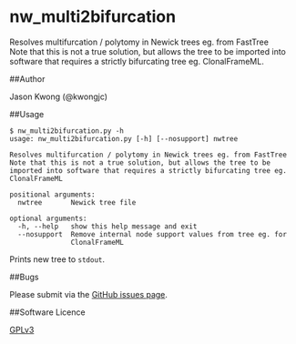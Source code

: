 # nw_multi2bifurcation
Resolves multifurcation / polytomy in Newick trees eg. from FastTree  
Note that this is not a true solution, but allows the tree to be imported into software that requires a strictly bifurcating tree eg. ClonalFrameML.

##Author

Jason Kwong (@kwongjc)

##Usage

```
$ nw_multi2bifurcation.py -h
usage: nw_multi2bifurcation.py [-h] [--nosupport] nwtree

Resolves multifurcation / polytomy in Newick trees eg. from FastTree
Note that this is not a true solution, but allows the tree to be imported into software that requires a strictly bifurcating tree eg. ClonalFrameML

positional arguments:
  nwtree       Newick tree file

optional arguments:
  -h, --help   show this help message and exit
  --nosupport  Remove internal node support values from tree eg. for
               ClonalFrameML
```

Prints new tree to ```stdout```.

##Bugs

Please submit via the [GitHub issues page](https://github.com/kwongj/nw_multi2bifurcation/issues).  

##Software Licence

[GPLv3](https://github.com/kwongj/nw_multi2bifurcation/blob/master/LICENCE)
